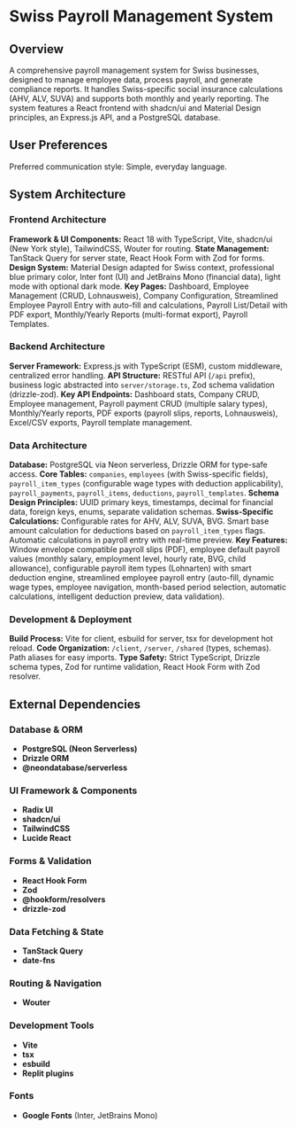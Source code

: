 # Swiss Payroll Management System

## Overview

A comprehensive payroll management system for Swiss businesses, designed to manage employee data, process payroll, and generate compliance reports. It handles Swiss-specific social insurance calculations (AHV, ALV, SUVA) and supports both monthly and yearly reporting. The system features a React frontend with shadcn/ui and Material Design principles, an Express.js API, and a PostgreSQL database.

## User Preferences

Preferred communication style: Simple, everyday language.

## System Architecture

### Frontend Architecture

**Framework & UI Components:** React 18 with TypeScript, Vite, shadcn/ui (New York style), TailwindCSS, Wouter for routing.
**State Management:** TanStack Query for server state, React Hook Form with Zod for forms.
**Design System:** Material Design adapted for Swiss context, professional blue primary color, Inter font (UI) and JetBrains Mono (financial data), light mode with optional dark mode.
**Key Pages:** Dashboard, Employee Management (CRUD, Lohnausweis), Company Configuration, Streamlined Employee Payroll Entry with auto-fill and calculations, Payroll List/Detail with PDF export, Monthly/Yearly Reports (multi-format export), Payroll Templates.

### Backend Architecture

**Server Framework:** Express.js with TypeScript (ESM), custom middleware, centralized error handling.
**API Structure:** RESTful API (`/api` prefix), business logic abstracted into `server/storage.ts`, Zod schema validation (drizzle-zod).
**Key API Endpoints:** Dashboard stats, Company CRUD, Employee management, Payroll payment CRUD (multiple salary types), Monthly/Yearly reports, PDF exports (payroll slips, reports, Lohnausweis), Excel/CSV exports, Payroll template management.

### Data Architecture

**Database:** PostgreSQL via Neon serverless, Drizzle ORM for type-safe access.
**Core Tables:** `companies`, `employees` (with Swiss-specific fields), `payroll_item_types` (configurable wage types with deduction applicability), `payroll_payments`, `payroll_items`, `deductions`, `payroll_templates`.
**Schema Design Principles:** UUID primary keys, timestamps, decimal for financial data, foreign keys, enums, separate validation schemas.
**Swiss-Specific Calculations:** Configurable rates for AHV, ALV, SUVA, BVG. Smart base amount calculation for deductions based on `payroll_item_types` flags. Automatic calculations in payroll entry with real-time preview.
**Key Features:** Window envelope compatible payroll slips (PDF), employee default payroll values (monthly salary, employment level, hourly rate, BVG, child allowance), configurable payroll item types (Lohnarten) with smart deduction engine, streamlined employee payroll entry (auto-fill, dynamic wage types, employee navigation, month-based period selection, automatic calculations, intelligent deduction preview, data validation).

### Development & Deployment

**Build Process:** Vite for client, esbuild for server, tsx for development hot reload.
**Code Organization:** `/client`, `/server`, `/shared` (types, schemas). Path aliases for easy imports.
**Type Safety:** Strict TypeScript, Drizzle schema types, Zod for runtime validation, React Hook Form with Zod resolver.

## External Dependencies

### Database & ORM
- **PostgreSQL (Neon Serverless)**
- **Drizzle ORM**
- **@neondatabase/serverless**

### UI Framework & Components
- **Radix UI**
- **shadcn/ui**
- **TailwindCSS**
- **Lucide React**

### Forms & Validation
- **React Hook Form**
- **Zod**
- **@hookform/resolvers**
- **drizzle-zod**

### Data Fetching & State
- **TanStack Query**
- **date-fns**

### Routing & Navigation
- **Wouter**

### Development Tools
- **Vite**
- **tsx**
- **esbuild**
- **Replit plugins**

### Fonts
- **Google Fonts** (Inter, JetBrains Mono)